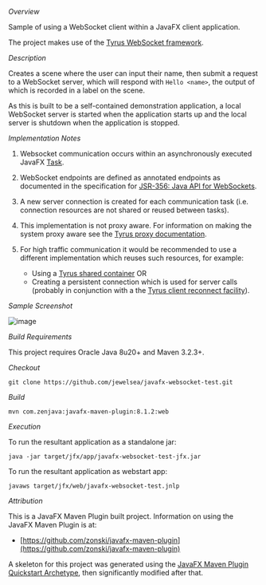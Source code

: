 *Overview*

Sample of using a WebSocket client within a JavaFX client application.

The project makes use of the [Tyrus WebSocket framework](https://tyrus.java.net).

*Description*

Creates a scene where the user can input their name, then submit
a request to a WebSocket server, which will respond with `Hello <name>`,
the output of which is recorded in a label on the scene.

As this is built to be a self-contained demonstration application,
a local WebSocket server is started when the application starts up and
the local server is shutdown when the application is stopped.

*Implementation Notes*

 1. Websocket communication occurs within an asynchronously executed JavaFX [Task](http://docs.oracle.com/javase/8/javafx/api/javafx/concurrent/Task.html).
 2. WebSocket endpoints are defined as annotated endpoints as documented in the specification for [JSR-356: Java API for WebSockets](https://jcp.org/en/jsr/detail?id=356).
 3. A new server connection is created for each communication task (i.e. connection resources are not shared or reused between tasks).
 4. This implementation is not proxy aware.  For information on making the system proxy aware see the [Tyrus proxy documentation](https://tyrus.java.net/documentation/1.9/user-guide.html#d0e1323).
 5. For high traffic communication it would be recommended to use a different implementation
which reuses such resources, for example:

    * Using a [Tyrus shared container](https://tyrus.java.net/documentation/1.9/user-guide.html#d0e1215) OR
    * Creating a persistent connection which is used for server calls (probably in conjunction with a the [Tyrus client reconnect facility](https://tyrus.java.net/documentation/1.9/user-guide.html#d0e1311)).      

*Sample Screenshot*

![image](https://raw.githubusercontent.com/jewelsea/javafx-websocket-test/master/screenshot.png)

*Build Requirements*

This project requires Oracle Java 8u20+ and Maven 3.2.3+.

*Checkout*

    git clone https://github.com/jewelsea/javafx-websocket-test.git

*Build*

    mvn com.zenjava:javafx-maven-plugin:8.1.2:web

*Execution*

To run the resultant application as a standalone jar:

    java -jar target/jfx/app/javafx-websocket-test-jfx.jar

To run the resultant application as webstart app:

    javaws target/jfx/web/javafx-websocket-test.jnlp
    
*Attribution*

This is a JavaFX Maven Plugin built project.
Information on using the JavaFX Maven Plugin is at:

 * [https://github.com/zonski/javafx-maven-plugin](https://github.com/zonski/javafx-maven-plugin)

A skeleton for this project was generated using the [JavaFX Maven Plugin Quickstart Archetype](http://zenjava.com/javafx/maven/basic-archetype.html), then significantly modified after that.

